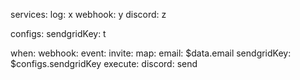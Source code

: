 services:
  log: x
  webhook: y
  discord: z

configs:
  sendgridKey: t

when:
  webhook:
    event:
      invite:
        map:
          email: $data.email
          sendgridKey: $configs.sendgridKey
        execute:
          discord: send